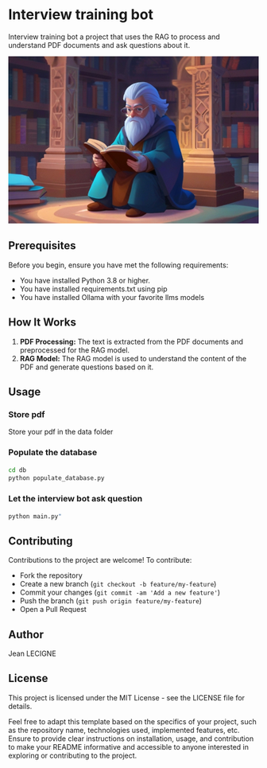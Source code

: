 # Interview training bot

Interview training bot a project that uses the RAG to process and understand PDF documents and ask questions about it.

![AI_training_bot_img](../maydays/static/img/project_img/AI_training_bot.jpg)

## Prerequisites

Before you begin, ensure you have met the following requirements:

* You have installed Python 3.8 or higher.
* You have installed requirements.txt using pip
* You have installed Ollama with your favorite llms models

## How It Works

1. **PDF Processing:** The text is extracted from the PDF documents and preprocessed for the RAG model.
2. **RAG Model:** The RAG model is used to understand the content of the PDF and generate questions based on it.


## Usage

### Store pdf
Store your pdf in the data folder

### Populate the database
```bash
cd db
python populate_database.py
```

### Let the interview bot ask question
```bash
python main.py"
```


## Contributing
Contributions to the project are welcome! To contribute:

* Fork the repository
* Create a new branch (`git checkout -b feature/my-feature`)
* Commit your changes (`git commit -am 'Add a new feature'`)
* Push the branch (`git push origin feature/my-feature`)
* Open a Pull Request

## Author
Jean LECIGNE

## License
This project is licensed under the MIT License - see the LICENSE file for details.

Feel free to adapt this template based on the specifics of your project, such as the repository name, technologies used, implemented features, etc. Ensure to provide clear instructions on installation, usage, and contribution to make your README informative and accessible to anyone interested in exploring or contributing to the project.